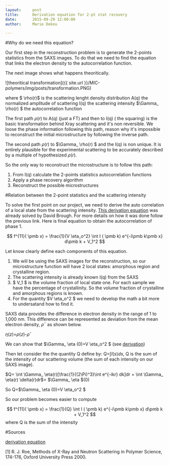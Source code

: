 ```yaml
---
layout:     post
title:      Derivation equation for 2-pt stat recovery
date:       2015-09-29 12:00:00
author:     Marie Dekou

---
```

<!-- Start Writing Below in Markdown -->


#Why do we need this equation?

Our first step in the reconstruction problem is to generate the 2-points statistics from the SAXS images. To do that we need to find the equation that links the electron density to the autocorrelation function.

The next image shows what happens theoritically.

![theoritical transformation]({{ site.url }}/MIC-polymers/img/posts/transformation.PNG)

where $ \rho(r)$ is the scattering lenght density distribution
           A(q) the normalized amplitude of scattering 
           I(q) the scattering intensity
           $\Gamma_  \rho(r) $ the autocorrelation function 

The first path  $\rho(r)$ to A(q) (just a FT) and then to I(q) ( the squaring) is the basic transformation behind Xray scattering and it's non reversible. We loose the phase information following this path, reason why it's impossible to reconstruct the initial microstructure by following the inverse path.

The second path $\rho(r)$ to $\Gamma_  \rho(r) $ and the I(q) is non unique. It is entirely plausible for the experimental scattering to be accurately described by a multiple of hypothesized $\rho(r)$.

So the only way to reconstruct the microstructure is to follow this path:
1. From I(q) calculate the 2-points statistics autocorrelation functions 
2. Apply a phase recovery algorithm 
3. Reconstruct the possible microstructures

#Relation between the 2-point statistics and the scattering intensity

To solve the first point on our project, we need to derive the auto correlation of a local state from the scattering intensity. [This derivation equation](http://nbviewer.ipython.org/github/phelpsforpresident/MIC-XRD-Polymer/blob/gh-pages/notebooks/Relationship_between_XRD_and_Autocorrelation.ipynb)  was already solved by David Brough. For more details on how it was done follow the previous link.
Here is final equation to obtain the autocorrelation of phase 1. 

$$ f^{11}( \pmb x) = \frac{1}{V \eta_o^2} \int I ( \pmb k) e^{-i\pmb k\pmb x} d\pmb k + V_1^2 $$

Let know clearly define each components of this equation.

1. We will be using the SAXS images for the reconstruction, so our microstructure function will have 2 local states: amorphous region and crystalline region.
2. The scattering intensity is already known I(q) from the SAXS
3. $ V_1 $ is the volume fraction of local state one. For each sample we have the percentage of crystallinity. So the volume fraction of crystalline and amorphous regions is known.
4. For the quantity  $V \eta_o^2 $ we need to develop the math a bit more to undersatand how to find it.

SAXS data provides the difference in electron density in the range of 1 to 1,000 nm. This difference can be represented as deviation from the mean electron density, $ρ¯$ as shown below.

$\eta(z)$=$ρ(z)$-$ρ¯$

We can show that  $\Gamma_  \eta $(0) =$V \eta_o^2 $  (see [derivation](http://nbviewer.ipython.org/github/phelpsforpresident/MIC-XRD-Polymer/blob/gh-pages/notebooks/Relationship_between_XRD_and_Autocorrelation.ipynb))

Then let consider the the quantity Q define by:
Q=$\int  I(s)ds$, Q is the sum of the intensity of our scattering volume (the sum of each intensity on our SAXS image).

$Q= \int \Gamma_  \eta(r)[\frac{1}{(2\Pi)^3}\int e^{-ikr} dk]dr $=$ \int \Gamma_  \eta(r) \delta(r)dr$= $\Gamma_  \eta $(0)

So Q=$\Gamma_  \eta $(0)=$V \eta_o^2 $ 

So our problem becomes easier to compute 

 $$ f^{11}( \pmb x) = \frac{1}{Q} \int I ( \pmb k) e^{-i\pmb k\pmb x} d\pmb k + V_1^2 $$
 where Q is the sum of the intensity

#Sources 

[derivation equation](http://nbviewer.ipython.org/github/phelpsforpresident/MIC-XRD-Polymer/blob/gh-pages/notebooks/Relationship_between_XRD_and_Autocorrelation.ipynb)

[1] R. J. Roe, Methods of X-Ray and Neutron Scattering in Polymer Science, 174-176, Oxford University Press 2000.
